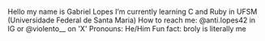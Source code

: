 
  Hello my name is Gabriel Lopes
       I’m currently learning C and Ruby in UFSM (Universidade Federal de Santa Maria)
         How to reach me: @anti.lopes42 in IG or @violento__ on 'X'
             Pronouns: He/Him
                 Fun fact: broly is literally me

<!---
Gabrieel-Lopees/Gabrieel-Lopees is a ✨ special ✨ repository because its `README.md` (this file) appears on your GitHub profile.
You can click the Preview link to take a look at your changes.
--->
